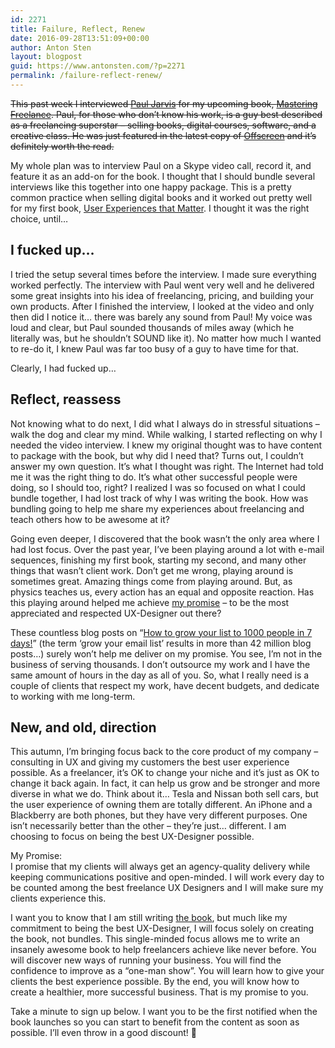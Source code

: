 ```yaml
---
id: 2271
title: Failure, Reflect, Renew
date: 2016-09-28T13:51:09+00:00
author: Anton Sten
layout: blogpost
guid: https://www.antonsten.com/?p=2271
permalink: /failure-reflect-renew/
---
```

~~This past week I interviewed <a href="https://pjrvs.com" target="_blank">Paul Jarvis</a> for my upcoming book, <a href="https://masteringfreelance.com" target="_blank">Mastering Freelance</a>. Paul, for those who don’t know his work, is a guy best described as a freelancing superstar &#8211; selling books, digital courses, software, and a creative class. He was just featured in the latest copy of <a href="http://www.offscreenmag.com/issue15/" target="_blank">Offscreen</a> and it’s definitely worth the read.~~

My whole plan was to interview Paul on a Skype video call, record it, and feature it as an add-on for the book. I thought that I should bundle several interviews like this together into one happy package. This is a pretty common practice when selling digital books and it worked out pretty well for my first book, <a href="https://www.antonsten.com/book/" target="_blank">User Experiences that Matter</a>. I thought it was the right choice, until&#8230;

## I fucked up&#8230;

I tried the setup several times before the interview. I made sure everything worked perfectly. The interview with Paul went very well and he delivered some great insights into his idea of freelancing, pricing, and building your own products. After I finished the interview, I looked at the video and only then did I notice it… there was barely any sound from Paul! My voice was loud and clear, but Paul sounded thousands of miles away (which he literally was, but he shouldn’t SOUND like it). No matter how much I wanted to re-do it, I knew Paul was far too busy of a guy to have time for that.

Clearly, I had fucked up…

## Reflect, reassess

Not knowing what to do next, I did what I always do in stressful situations &#8211; walk the dog and clear my mind. While walking, I started reflecting on why I needed the video interview. I knew my original thought was to have content to package with the book, but why did I need that? Turns out, I couldn’t answer my own question. It’s what I thought was right. The Internet had told me it was the right thing to do. It’s what other successful people were doing, so I should too, right? I realized I was so focused on what I could bundle together, I had lost track of why I was writing the book. How was bundling going to help me share my experiences about freelancing and teach others how to be awesome at it?

Going even deeper, I discovered that the book wasn’t the only area where I had lost focus. Over the past year, I’ve been playing around a lot with e-mail sequences, finishing my first book, starting my second, and many other things that wasn’t client work. Don’t get me wrong, playing around is sometimes great. Amazing things come from playing around. But, as physics teaches us, every action has an equal and opposite reaction. Has this playing around helped me achieve <a href="https://www.antonsten.com/making-promises-clients-will-feel/" target="_blank">my promise</a> &#8211; to be the most appreciated and respected UX-Designer out there?

These countless blog posts on “<a href="https://convertkit.com/get-1000-email-subscribers-week/" target="_blank">How to grow your list to 1000 people in 7 days!</a>” (the term ‘grow your email list’ results in more than 42 million blog posts…) surely won’t help me deliver on my promise. You see, I’m not in the business of serving thousands. I don’t outsource my work and I have the same amount of hours in the day as all of you. So, what I really need is a couple of clients that respect my work, have decent budgets, and dedicate to working with me long-term.

## New, and old, direction

This autumn, I’m bringing focus back to the core product of my company &#8211; consulting in UX and giving my customers the best user experience possible. As a freelancer, it’s OK to change your niche and it’s just as OK to change it back again. In fact, it can help us grow and be stronger and more diverse in what we do. Think about it… Tesla and Nissan both sell cars, but the user experience of owning them are totally different. An iPhone and a Blackberry are both phones, but they have very different purposes. One isn’t necessarily better than the other &#8211; they’re just&#8230; different. I am choosing to focus on being the best UX-Designer possible.

My Promise:<br>
I promise that my clients will always get an agency-quality delivery while keeping communications positive and open-minded. I will work every day to be counted among the best freelance UX Designers and I will make sure my clients experience this.

I want you to know that I am still writing <a href="https://masteringfreelance.com" target="_blank">the book</a>, but much like my commitment to being the best UX-Designer, I will focus solely on creating the book, not bundles. This single-minded focus allows me to write an insanely awesome book to help freelancers achieve like never before. You will discover new ways of running your business. You will find the confidence to improve as a “one-man show”. You will learn how to give your clients the best experience possible. By the end, you will know how to create a healthier, more successful business. That is my promise to you.

Take a minute to sign up below. I want you to be the first notified when the book launches so you can start to benefit from the content as soon as possible. I’ll even throw in a good discount! 🙂
